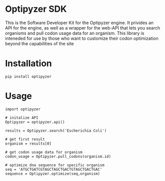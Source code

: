 # Optipyzer SDK
This is the Software Developer Kit for the Optipyzer engine. It privides an API for the engine, as well as a wrapper for the web-API that lets you search organisms and pull codon usage data for an organism. This library is inteneded for use by those who want to customize their codon optimization beyond the capabilities of the site

# Installation
```pip install optipyzer```

# Usage
```
import optipyzer

# initalize API
Optipyzer = optipyzer.api()

results = Optipyzer.search('Escherichia Coli')

# get first result
organism = results[0]

# get codon usage data for organism
codon_usage = Optipyzer.pull_codons(organism.id)

# optimize dna sequence for specific organism
seq = 'ATGCTGATCGTAGCTAGCTGACTGTAGCTGACTGAC'
sequence = Optipyzer.optimize(seq,organism)
```
